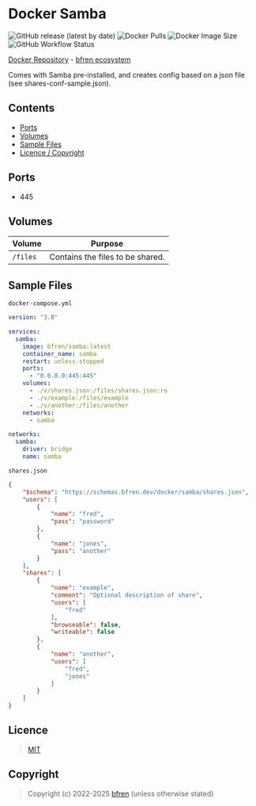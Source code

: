 # Docker Samba

![GitHub release (latest by date)](https://img.shields.io/github/v/release/bfren/docker-samba) ![Docker Pulls](https://img.shields.io/endpoint?url=https%3A%2F%2Fbfren.dev%2Fdocker%2Fpulls%2Fsamba) ![Docker Image Size](https://img.shields.io/endpoint?url=https%3A%2F%2Fbfren.dev%2Fdocker%2Fsize%2Fsamba) ![GitHub Workflow Status](https://img.shields.io/github/actions/workflow/status/bfren/docker-samba/dev.yml?branch=main)

[Docker Repository](https://hub.docker.com/r/bfren/samba) - [bfren ecosystem](https://github.com/bfren/docker)

Comes with Samba pre-installed, and creates config based on a json file (see shares-conf-sample.json).

## Contents

* [Ports](#ports)
* [Volumes](#volumes)
* [Sample Files](#sample-files)
* [Licence / Copyright](#licence)

## Ports

* 445

## Volumes

| Volume   | Purpose                          |
| -------- | -------------------------------- |
| `/files` | Contains the files to be shared. |

## Sample Files

`docker-compose.yml`

```yaml
version: "3.8"

services:
  samba:
    image: bfren/samba:latest
    container_name: samba
    restart: unless-stopped
    ports:
      - "0.0.0.0:445:445"
    volumes:
      - ./v/shares.json:/files/shares.json:ro
      - ./v/example:/files/example
      - ./v/another:/files/another
    networks:
      - samba

networks:
  samba:
    driver: bridge
    name: samba
```

`shares.json`

```json
{
    "$schema": "https://schemas.bfren.dev/docker/samba/shares.json",
    "users": [
        {
            "name": "fred",
            "pass": "password"
        },
        {
            "name": "jones",
            "pass": "another"
        }
    ],
    "shares": [
        {
            "name": "example",
            "comment": "Optional description of share",
            "users": [
                "fred"
            ],
            "browseable": false,
            "writeable": false
        },
        {
            "name": "another",
            "users": [
                "fred",
                "jones"
            ]
        }
    ]
}
```

## Licence

> [MIT](https://mit.bfren.dev/2022)

## Copyright

> Copyright (c) 2022-2025 [bfren](https://bfren.dev) (unless otherwise stated)
